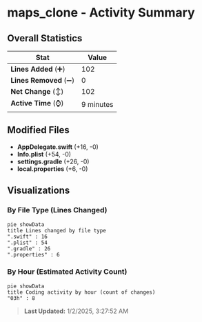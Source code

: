 # maps_clone - Activity Summary 

## Overall Statistics

| Stat                   | Value                                                             |
| ---------------------- | ----------------------------------------------------------------- |
| **Lines Added** (➕)   | 102                                          |
| **Lines Removed** (➖) | 0                                        |
| **Net Change** (↕)    | 102                |
| **Active Time** (⌚)   | 9 minutes |


## Modified Files
- **AppDelegate.swift** (+16, -0)
- **Info.plist** (+54, -0)
- **settings.gradle** (+26, -0)
- **local.properties** (+6, -0)

## Visualizations

### By File Type (Lines Changed)

```mermaid
pie showData
title Lines changed by file type
".swift" : 16
".plist" : 54
".gradle" : 26
".properties" : 6
```

### By Hour (Estimated Activity Count)

```mermaid
pie showData
title Coding activity by hour (count of changes)
"03h" : 8
```


> **Last Updated:** 1/2/2025, 3:27:52 AM